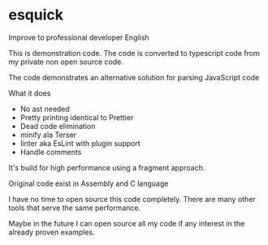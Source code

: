 # esquick

Improve to professional developer English 

This is demonstration code. The code is converted to typescript code from my private non open source code.

The code demonstrates an alternative solution for parsing JavaScript code

What it does

* No ast needed
* Pretty printing identical to Prettier
* Dead code elimination 
* minify ala Terser
* linter aka EsLint with plugin support 
* Handle comments

It's build for high performance using a fragment approach.

Original code exist in Assembly and C language 

I have no time to open source this code completely. There are many other tools that serve the same performance.

Maybe in the future I can open source all my code if any interest in the already proven examples.
